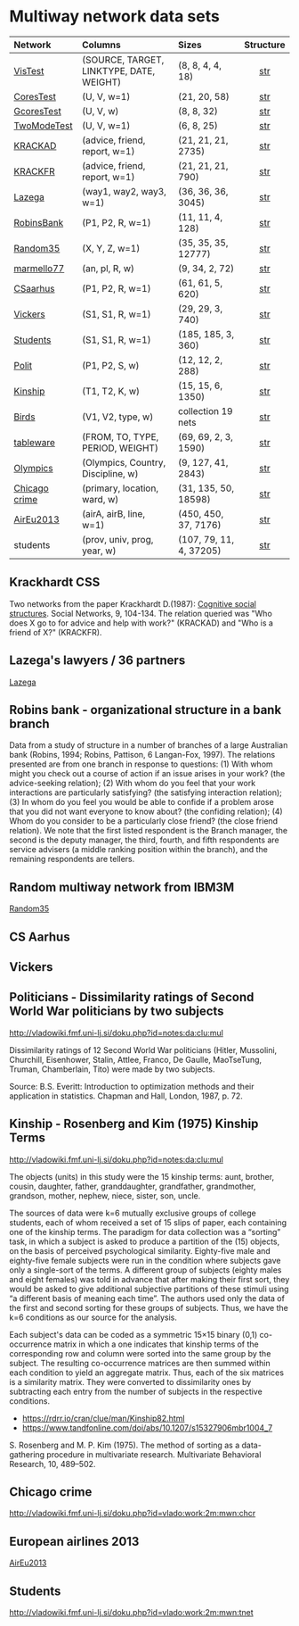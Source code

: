 # Multiway network data sets


| Network | Columns |  Sizes | Structure |
| :---         |     :---       |     :---       |      :---:   |
| [VisTest](https://raw.githubusercontent.com/bavla/ibm3m/master/data/VisTest.json)   | (SOURCE, TARGET, LINKTYPE, DATE, WEIGHT)    | (8, 8, 4, 4, 18)     | [str](https://github.com/bavla/ibm3m/blob/master/data/str/VisTest.md)     |
| [CoresTest](https://raw.githubusercontent.com/bavla/ibm3m/master/data/coresTest.json)   | (U, V, w=1)    | (21, 20, 58)     | [str](https://github.com/bavla/ibm3m/blob/master/data/str/coresTest.md)     |
| [GcoresTest](https://raw.githubusercontent.com/bavla/ibm3m/master/data/GcoresTest.json)   | (U, V, w)    | (8, 8, 32)     | [str](https://github.com/bavla/ibm3m/blob/master/data/str/GcoresTest.md)     |
| [TwoModeTest](https://raw.githubusercontent.com/bavla/ibm3m/master/TwoModeTest.json)   | (U, V, w=1)    | (6, 8, 25)     | [str](https://github.com/bavla/ibm3m/blob/master/data/str/TwoModeTest.md)     |
| [KRACKAD](https://raw.githubusercontent.com/bavla/ibm3m/master/data/KRACKAD.json)   | (advice, friend, report, w=1)    | (21, 21, 21, 2735)     | [str](https://github.com/bavla/ibm3m/blob/master/data/str/KRACKAD.md)     |
| [KRACKFR](https://raw.githubusercontent.com/bavla/ibm3m/master/data/KRACKFR.json)   | (advice, friend, report, w=1)    | (21, 21, 21, 790)      | [str](https://github.com/bavla/ibm3m/blob/master/data/str/KRACKFR.md)     |
| [Lazega](https://raw.githubusercontent.com/bavla/ibm3m/master/data/lazega36.json)   | (way1, way2, way3, w=1)      | (36, 36, 36, 3045)       | [str](https://github.com/bavla/ibm3m/blob/master/data/str/Lazega36.md)      |
| [RobinsBank](https://raw.githubusercontent.com/bavla/ibm3m/master/data/RobinsBank.json)   | (P1, P2, R, w=1)      | (11, 11, 4, 128)       | [str](https://github.com/bavla/ibm3m/blob/master/data/str/RobinsBank.md)      |
| [Random35](https://raw.githubusercontent.com/bavla/ibm3m/master/data/random35.json)   | (X, Y, Z, w=1)      | (35, 35, 35, 12777)      | [str](https://github.com/bavla/ibm3m/blob/master/data/str/random35.md)     |
| [marmello77](https://raw.githubusercontent.com/bavla/ibm3m/master/data/marmello77.json)   | (an, pl, R, w)      | (9, 34, 2, 72)      | [str](https://github.com/bavla/ibm3m/blob/master/data/str/marmello77.md)     |
| [CSaarhus](https://raw.githubusercontent.com/bavla/ibm3m/master/data/CSaarhus.json)   | (P1, P2, R, w=1)      | (61, 61, 5, 620)      | [str](https://github.com/bavla/ibm3m/blob/master/data/str/CSaarhus.md)     |
| [Vickers](https://raw.githubusercontent.com/bavla/ibm3m/master/data/Vickers.json)   | (S1, S1, R, w=1)      | (29, 29, 3, 740)      | [str](https://github.com/bavla/ibm3m/blob/master/data/str/vickers.md)     |
| [Students](https://raw.githubusercontent.com/bavla/ibm3m/master/data/Students.json)   | (S1, S1, R, w=1)      | (185, 185, 3, 360)      | [str](https://github.com/bavla/ibm3m/blob/master/data/str/studentsCSN.md)     |
| [Polit](https://raw.githubusercontent.com/bavla/ibm3m/master/data/polit.json)   | (P1, P2, S, w)      | (12, 12, 2, 288)      | [str](https://github.com/bavla/ibm3m/blob/master/data/str/polit.md)     |
| [Kinship](https://raw.githubusercontent.com/bavla/ibm3m/master/data/kinship.json)   | (T1, T2, K, w)      | (15, 15, 6, 1350)      | [str](https://github.com/bavla/ibm3m/blob/master/data/str/kinship.md)     |
| [Birds](https://github.com/bavla/ibm3m/raw/master/data/birds.zip)   | (V1, V2, type, w)      | collection 19 nets      | [str](https://github.com/bavla/ibm3m/blob/master/data/str/birds.md)     |
| [tableware](https://raw.githubusercontent.com/bavla/ibm3m/master/data/tableware.json)   | (FROM, TO, TYPE, PERIOD, WEIGHT)      | (69, 69, 2, 3, 1590)      | [str](https://github.com/bavla/ibm3m/blob/master/data/str/tableware.md)     |
| [Olympics](https://raw.githubusercontent.com/bavla/ibm3m/master/data/Olympics1.json)  | (Olympics, Country, Discipline, w)  | (9, 127, 41, 2843)   | [str](https://github.com/bavla/ibm3m/blob/master/data/str/Olympics1.md)  |
| [Chicago crime](https://raw.githubusercontent.com/bavla/ibm3m/master/data/ChicagoCrime1.json)  | (primary, location, ward, w)  | (31, 135, 50, 18598)   | [str](https://github.com/bavla/ibm3m/blob/master/data/str/ChicagoCrime1.md)  |
| [AirEu2013](https://raw.githubusercontent.com/bavla/ibm3m/master/data/AirEu2013Ext.json)  | (airA, airB, line, w=1)  | (450, 450, 37, 7176)   | [str](https://github.com/bavla/ibm3m/blob/master/data/str/AirEu2013.md)  |
| students  | (prov, univ, prog, year, w)      | (107, 79, 11, 4, 37205)       | [str](https://github.com/bavla/ibm3m/blob/master/data/str/students.md)      |



## Krackhardt CSS

Two networks from the paper Krackhardt D.(1987): [Cognitive social structures](https://www.heinz.cmu.edu/faculty-research/profiles/krackhardt-davidm/_files/1987-cognitive-social-structures.pdf). Social Networks, 9, 104-134.
The relation queried was "Who does X go to for advice and help with work?" (KRACKAD) and "Who is a friend of X?" (KRACKFR).

## Lazega's lawyers / 36 partners

[Lazega](https://raw.githubusercontent.com/bavla/ibm3m/master/data/lazega36.json)

## Robins bank - organizational structure in a bank branch

Data from a study of structure in a number of branches of
a large Australian bank (Robins, 1994; Robins, Pattison, 6 Langan-Fox, 1997).
The relations presented are from one branch in response to
questions: (1) With whom might you check out a course of action if an issue arises
in your work? (the advice-seeking relation); (2) With whom do you feel that your
work interactions are particularly satisfying? (the satisfying interaction relation);
(3) In whom do you feel you would be able to confide if a problem arose that you
did not want everyone to know about? (the confiding relation); (4) Whom do you
consider to be a particularly close friend? (the close friend relation). We note that
the first listed respondent is the Branch manager, the second is the deputy manager,
the third, fourth, and fifth respondents are service advisers (a middle ranking
position within the branch), and the remaining respondents are tellers.

## Random multiway network from IBM3M

[Random35](https://raw.githubusercontent.com/bavla/ibm3m/master/data/random35.json)

## CS Aarhus

## Vickers

## Politicians - Dissimilarity ratings of Second World War politicians by two subjects

http://vladowiki.fmf.uni-lj.si/doku.php?id=notes:da:clu:mul

Dissimilarity ratings of 12  Second World War politicians  (Hitler, Mussolini, Churchill, Eisenhower, Stalin, Attlee, Franco, De Gaulle, MaoTseTung, Truman, Chamberlain, Tito) were made by two subjects.

Source: B.S. Everitt: Introduction to optimization methods and their application in statistics. Chapman and Hall, London, 1987, p. 72.

## Kinship - Rosenberg and Kim (1975) Kinship Terms

http://vladowiki.fmf.uni-lj.si/doku.php?id=notes:da:clu:mul

The objects (units) in this study were the 15 kinship terms:
aunt,
brother,
cousin,
daughter,
father,
granddaughter,
grandfather,
grandmother,
grandson,
mother,
nephew,
niece,
sister,
son,
uncle.

The sources of data were k=6 mutually exclusive groups of college students, each of whom received a set of 15 slips of paper, each containing one of the kinship terms. The paradigm for data collection was a “sorting” task, in which a subject is asked to produce a partition of the (15) objects, on the basis of perceived psychological similarity. Eighty-five male and eighty-five female subjects were run in the condition where subjects gave only a single-sort of the terms. A different group of subjects (eighty males and eight females) was told in advance that after making their first sort, they would be asked to give additional subjective partitions of these stimuli using “a different basis of meaning each time”. The authors used only the data of the first and second sorting for these groups of subjects. Thus, we have the k=6 conditions as our source for the analysis.

Each subject's data can be coded as a symmetric 15×15 binary (0,1) co-occurrence matrix in which a one indicates that kinship terms of the corresponding row and column were sorted into the same group by the subject. The resulting co-occurrence matrices are then summed within each condition to yield an aggregate matrix. Thus, each of the six matrices is a similarity matrix. They were converted to dissimilarity ones by subtracting each entry from the number of subjects in the respective conditions.

  - https://rdrr.io/cran/clue/man/Kinship82.html
  - https://www.tandfonline.com/doi/abs/10.1207/s15327906mbr1004_7

S. Rosenberg and M. P. Kim (1975). The method of sorting as a data-gathering procedure
    in multivariate research. Multivariate Behavioral Research, 10, 489–502.
## Chicago crime

http://vladowiki.fmf.uni-lj.si/doku.php?id=vlado:work:2m:mwn:chcr

## European airlines 2013

[AirEu2013](https://raw.githubusercontent.com/bavla/ibm3m/master/data/AirEu2013.json)

## Students

http://vladowiki.fmf.uni-lj.si/doku.php?id=vlado:work:2m:mwn:tnet

